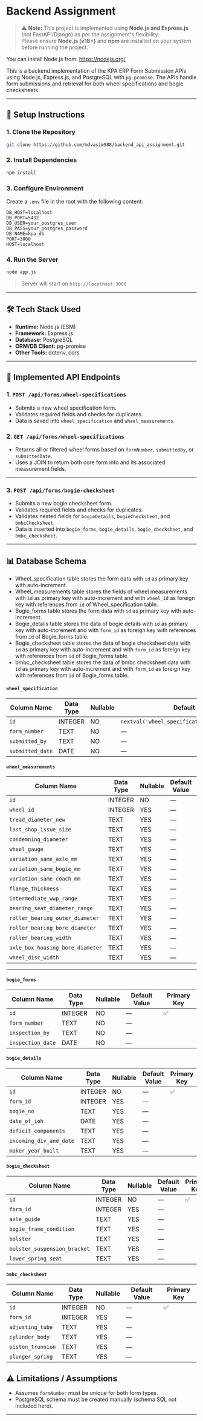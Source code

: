 # Backend Assignment

> ⚠️ **Note:** This project is implemented using **Node.js and Express.js** (not FastAPI/Django) as per the assignment's flexibility.  
> Please ensure **Node.js (v18+)** and **npm** are installed on your system before running the project.  

You can install Node.js from: https://nodejs.org/

This is a backend implementation of the KPA ERP Form Submission APIs using Node.js, Express.js, and PostgreSQL with `pg-promise`. The APIs handle form submissions and retrieval for both wheel specifications and bogie checksheets.

---

## 🚀 Setup Instructions

### 1. Clone the Repository
```bash
git clone https://github.com/mdvasim988/backend_api_assignment.git
```

### 2. Install Dependencies
```bash
npm install
```

### 3. Configure Environment
Create a `.env` file in the root with the following content:

```env
DB_HOST=localhost
DB_PORT=5432
DB_USER=your_postgres_user
DB_PASS=your_postgres_password
DB_NAME=kpa_db
PORT=3000
HOST=localhost
```

### 4. Run the Server
```bash
node app.js
```

> Server will start on `http://localhost:3000`

---

## 🛠️ Tech Stack Used

- **Runtime:** Node.js (ESM)
- **Framework:** Express.js
- **Database:** PostgreSQL
- **ORM/DB Client:** pg-promise
- **Other Tools:** dotenv, cors

---

## 📌 Implemented API Endpoints

### 1. `POST /api/forms/wheel-specifications`

- Submits a new wheel specification form.
- Validates required fields and checks for duplicates.
- Data is saved into `wheel_specification` and `wheel_measurements`.

### 2. `GET /api/forms/wheel-specifications`

- Returns all or filtered wheel forms based on `formNumber`, `submittedBy`, or `submittedDate`.
- Uses a JOIN to return both core form info and its associated measurement fields.

---

### 3. `POST /api/forms/bogie-checksheet`

- Submits a new bogie checksheet form.
- Validates required fields and checks for duplicates.
- Validates nested fields for `bogieDetails`, `bogieChecksheet`, and `bmbcChecksheet`.
- Data is inserted into `bogie_forms`, `bogie_details`, `bogie_checksheet`, and `bmbc_checksheet`.

---

## 📊 Database Schema

- Wheel_specification table stores the form data with `id` as primary key with auto-increment.
- Wheel_measurements table stores the fields of wheel measurements with `id` as primary key with auto-increment and with `wheel_id` as foreign key with references from `id` of Wheel_specification table.
- Bogie_forms table stores the form data with `id` as primary key with auto-increment.
- Bogie_details table stores the data of bogie details with `id` as primary key with auto-increment and with `form_id` as foreign key with references from `id` of Bogie_forms table.
- Bogie_checksheet table stores the data of bogie checksheet data with `id` as primary key with auto-increment and with `form_id` as foreign key with references from `id` of Bogie_forms table.
- bmbc_checksheet table stores the data of bmbc checksheet data with `id` as primary key with auto-increment and with `form_id` as foreign key with references from `id` of Bogie_forms table.

#### `wheel_specification`

| Column Name     | Data Type | Nullable | Default Value                                           | Primary Key |
|------------------|------------|----------|----------------------------------------------------------|--------------|
| `id`             | INTEGER    | NO       | `nextval('wheel_specification_id_seq'::regclass)`        | ✅           |
| `form_number`    | TEXT       | NO       | —                                                        |              |
| `submitted_by`   | TEXT       | NO       | —                                                        |              |
| `submitted_date` | DATE       | NO       | —                                                        |              |

#### `wheel_measurements`

| Column Name                    | Data Type | Nullable | Default Value | Primary Key |
|--------------------------------|-----------|----------|----------------|--------------|
| `id`                           | INTEGER   | NO       | —              | ✅           |
| `wheel_id`                     | INTEGER   | YES      | —              |              |
| `tread_diameter_new`           | TEXT      | YES      | —              |              |
| `last_shop_issue_size`         | TEXT      | YES      | —              |              |
| `condemning_diameter`          | TEXT      | YES      | —              |              |
| `wheel_gauge`                  | TEXT      | YES      | —              |              |
| `variation_same_axle_mm`       | TEXT      | YES      | —              |              |
| `variation_same_bogie_mm`      | TEXT      | YES      | —              |              |
| `variation_same_coach_mm`      | TEXT      | YES      | —              |              |
| `flange_thickness`             | TEXT      | YES      | —              |              |
| `intermediate_wwp_range`       | TEXT      | YES      | —              |              |
| `bearing_seat_diameter_range`  | TEXT      | YES      | —              |              |
| `roller_bearing_outer_diameter`| TEXT      | YES      | —              |              |
| `roller_bearing_bore_diameter` | TEXT      | YES      | —              |              |
| `roller_bearing_width`         | TEXT      | YES      | —              |              |
| `axle_box_housing_bore_diameter`| TEXT     | YES      | —              |              |
| `wheel_disc_width`             | TEXT      | YES      | —              |              |

---

#### `bogie_forms`

| Column Name       | Data Type | Nullable | Default Value | Primary Key |
|-------------------|-----------|----------|----------------|--------------|
| `id`              | INTEGER   | NO       | —              | ✅           |
| `form_number`     | TEXT      | NO       | —              |              |
| `inspection_by`   | TEXT      | NO       | —              |              |
| `inspection_date` | DATE      | NO       | —              |              |

#### `bogie_details`

| Column Name             | Data Type | Nullable | Default Value | Primary Key |
|--------------------------|-----------|----------|----------------|--------------|
| `id`                     | INTEGER   | NO       | —              | ✅           |
| `form_id`                | INTEGER   | YES      | —              |              |
| `bogie_no`               | TEXT      | YES      | —              |              |
| `date_of_ioh`            | DATE      | YES      | —              |              |
| `deficit_components`     | TEXT      | YES      | —              |              |
| `incoming_div_and_date`  | TEXT      | YES      | —              |              |
| `maker_year_built`       | TEXT      | YES      | —              |              |

#### `bogie_checksheet`

| Column Name                | Data Type | Nullable | Default Value | Primary Key |
|-----------------------------|-----------|----------|----------------|--------------|
| `id`                        | INTEGER   | NO       | —              | ✅           |
| `form_id`                   | INTEGER   | YES      | —              |              |
| `axle_guide`                | TEXT      | YES      | —              |              |
| `bogie_frame_condition`     | TEXT      | YES      | —              |              |
| `bolster`                   | TEXT      | YES      | —              |              |
| `bolster_suspension_bracket`| TEXT      | YES      | —              |              |
| `lower_spring_seat`         | TEXT      | YES      | —              |              |

#### `bmbc_checksheet`

| Column Name        | Data Type | Nullable | Default Value | Primary Key |
|---------------------|-----------|----------|----------------|--------------|
| `id`                | INTEGER   | NO       | —              | ✅           |
| `form_id`           | INTEGER   | YES      | —              |              |
| `adjusting_tube`    | TEXT      | YES      | —              |              |
| `cylinder_body`     | TEXT      | YES      | —              |              |
| `piston_trunnion`   | TEXT      | YES      | —              |              |
| `plunger_spring`    | TEXT      | YES      | —              |              |

## ⚠️ Limitations / Assumptions

- Assumes `formNumber` must be unique for both form types.
- PostgreSQL schema must be created manually (schema SQL not included here).

---

